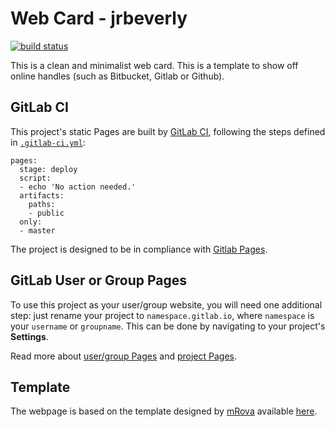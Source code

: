 # Web Card - jrbeverly
[![build status](/../badges/master/build.svg)](/../commits/master)

This is a clean and minimalist web card. This is a template to show off online handles (such as Bitbucket, Gitlab or Github).

## GitLab CI

This project's static Pages are built by [GitLab CI](https://about.gitlab.com/gitlab-ci/), following the steps
defined in [`.gitlab-ci.yml`](.gitlab-ci.yml):

```
pages:
  stage: deploy
  script:
  - echo 'No action needed.'
  artifacts:
    paths:
    - public
  only:
  - master
```

The project is designed to be in compliance with [Gitlab Pages](http://doc.gitlab.com/ee/pages/README.html#user-or-group-pages).

## GitLab User or Group Pages

To use this project as your user/group website, you will need one additional
step: just rename your project to `namespace.gitlab.io`, where `namespace` is
your `username` or `groupname`. This can be done by navigating to your
project's **Settings**.

Read more about [user/group Pages](http://doc.gitlab.com/ee/pages/README.html#user-or-group-pages) and [project Pages](http://doc.gitlab.com/ee/pages/README.html#project-pages).

## Template

The webpage is based on the template designed by [mRova](http://www.mrova.com) available [here](http://www.mrova.com/free-one-page-responsive-html-resume-template/).